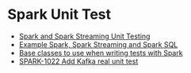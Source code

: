 # Spark Unit Test
- [Spark and Spark Streaming Unit Testing](http://mkuthan.github.io/blog/2015/03/01/spark-unit-testing/)
- [Example Spark, Spark Streaming and Spark SQL](https://github.com/mkuthan/example-spark)
- [Base classes to use when writing tests with Spark](https://github.com/holdenk/spark-testing-base)
- [SPARK-1022 Add Kafka real unit test](https://github.com/apache/spark/pull/1751)
